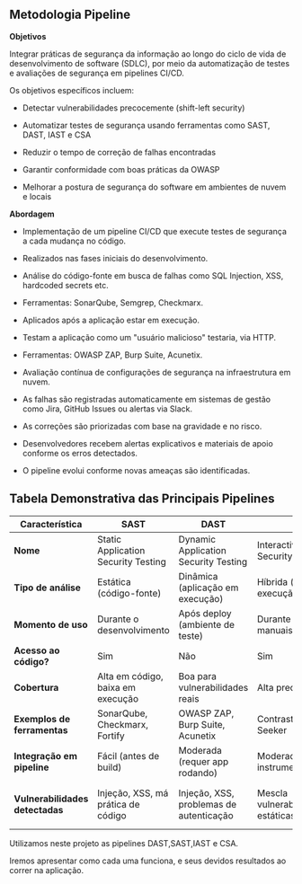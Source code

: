 ## **Metodologia Pipeline**



**Objetivos**

Integrar práticas de segurança da informação ao longo do ciclo de vida de desenvolvimento de software (SDLC), por meio da automatização de testes e avaliações de segurança em pipelines CI/CD. 

Os objetivos específicos incluem:

- Detectar vulnerabilidades precocemente (shift-left security)

- Automatizar testes de segurança usando ferramentas como SAST, DAST, IAST e CSA

- Reduzir o tempo de correção de falhas encontradas

- Garantir conformidade com boas práticas da OWASP

- Melhorar a postura de segurança do software em ambientes de nuvem e locais



**Abordagem**

- Implementação de um pipeline CI/CD que execute testes de segurança a cada mudança no código.

- Realizados nas fases iniciais do desenvolvimento.

- Análise do código-fonte em busca de falhas como SQL Injection, XSS, hardcoded secrets etc.

- Ferramentas: SonarQube, Semgrep, Checkmarx.

- Aplicados após a aplicação estar em execução.

- Testam a aplicação como um "usuário malicioso" testaria, via HTTP.

- Ferramentas: OWASP ZAP, Burp Suite, Acunetix.

- Avaliação contínua de configurações de segurança na infraestrutura em nuvem.

- As falhas são registradas automaticamente em sistemas de gestão como Jira, GitHub Issues ou alertas via Slack.

- As correções são priorizadas com base na gravidade e no risco.

- Desenvolvedores recebem alertas explicativos e materiais de apoio conforme os erros detectados.

- O pipeline evolui conforme novas ameaças são identificadas.


## **Tabela Demonstrativa das Principais Pipelines**

| Característica                  | **SAST**                            | **DAST**                                | **IAST**                                      | **CSA**                                      |
| ------------------------------- | ----------------------------------- | --------------------------------------- | --------------------------------------------- | -------------------------------------------- |
| **Nome**                        | Static Application Security Testing | Dynamic Application Security Testing    | Interactive Application Security Testing      | Cloud Security Assessment                    |
| **Tipo de análise**             | Estática (código-fonte)             | Dinâmica (aplicação em execução)        | Híbrida (em tempo de execução com código)     | Estática/dinâmica de ambientes cloud         |
| **Momento de uso**              | Durante o desenvolvimento           | Após deploy (ambiente de teste)         | Durante testes manuais/automatizados          | Durante o design ou após deploy              |
| **Acesso ao código?**           | Sim                                 | Não                                     | Sim                                           | Às vezes                                     |
| **Cobertura**                   | Alta em código, baixa em execução   | Boa para vulnerabilidades reais         | Alta precisão                                 | Alta sobre infraestrutura                    |
| **Exemplos de ferramentas**     | SonarQube, Checkmarx, Fortify       | OWASP ZAP, Burp Suite, Acunetix         | Contrast Security, Seeker                     | Prisma Cloud, AWS Inspector, Wiz             |
| **Integração em pipeline**      | Fácil (antes de build)              | Moderada (requer app rodando)           | Moderada (requer instrumentação)              | Moderada (via APIs ou scans contínuos)       |
| **Vulnerabilidades detectadas** | Injeção, XSS, má prática de código  | Injeção, XSS, problemas de autenticação | Mescla vulnerabilidades estáticas e dinâmicas | Exposição de dados, má config. de rede, etc. |

Utilizamos neste projeto as pipelines DAST,SAST,IAST e CSA. 

Iremos apresentar como cada uma funciona, e seus devidos resultados ao correr na aplicação.
